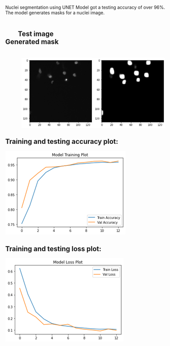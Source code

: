 Nuclei segmentation using UNET Model got a testing accuracy of over 96%. <br>
The model generates masks for a nuclei image.<br>
<br>
## <p><span>&nbsp;&nbsp;&nbsp;&nbsp;&nbsp;&nbsp;&nbsp;&nbsp;</span>Test image <span>&nbsp;&nbsp;&nbsp;&nbsp;&nbsp;&nbsp;&nbsp;&nbsp;&nbsp;&nbsp;&nbsp;&nbsp;&nbsp;&nbsp;&nbsp;&nbsp;&nbsp;&nbsp;&nbsp;&nbsp;&nbsp;&nbsp;&nbsp;&nbsp;&nbsp;&nbsp;&nbsp;&nbsp;&nbsp;&nbsp;&nbsp;&nbsp;&nbsp;&nbsp;&nbsp;&nbsp;&nbsp;&nbsp;&nbsp;&nbsp;&nbsp;&nbsp;&nbsp;&nbsp;&nbsp;&nbsp;&nbsp;&nbsp;&nbsp;&nbsp;&nbsp;&nbsp;&nbsp;&nbsp;&nbsp;&nbsp;</span> Generated mask</p>
<br>
<div style="display: flex; justify-content: space-between;">
  <img src="https://github.com/RiyaMaurya1/Nuclei_Segmentation_UNET/blob/main/test1.png" alt="Image 1" style="width: 45%;  margin-left: 10%;" />
  <img src="https://github.com/RiyaMaurya1/Nuclei_Segmentation_UNET/blob/main/mask1.png" alt="Image 2" style="width: 45%;  margin-right: 10%;" />
</div>
<!-- <p align="center">
  <img src="https://github.com/RiyaMaurya1/Nuclei_Segmentation_UNET/blob/main/test1.png" alt="Image" />
</p> -->
<!-- ![Alt text](https://github.com/RiyaMaurya1/Nuclei_Segmentation_UNET/blob/main/test1.png)  <br> -->

## Training and testing accuracy plot: <br>
![ALt text](https://github.com/RiyaMaurya1/Nuclei_Segmentation_UNET/blob/main/Accuracy_Plot.png) <br>

## Training and testing loss plot: <br>
![Alt text](https://github.com/RiyaMaurya1/Nuclei_Segmentation_UNET/blob/main/Loss_Plot.png)
